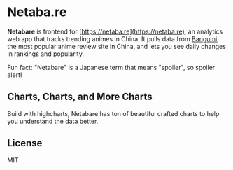 # Netaba.re

**Netabare** is frontend for [https://netaba.re](https://netaba.re), an analytics web app that tracks trending animes in China. It pulls data from [Bangumi](https://bgm.tv), the most popular anime review site in China, and lets you see daily changes in rankings and popularity.

Fun fact: "Netabare" is a Japanese term that means "spoiler", so spoiler alert!

## Charts, Charts, and More Charts

Build with highcharts, Netabare has ton of beautiful crafted charts to help you understand the data better.

## License

MIT
